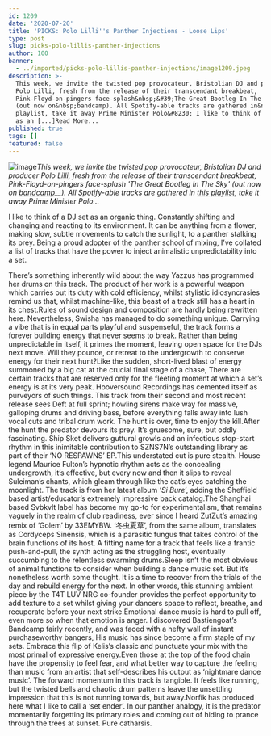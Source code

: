 ```yaml
---
id: 1209
date: '2020-07-20'
title: 'PICKS: Polo Lilli''s Panther Injections - Loose Lips'
type: post
slug: picks-polo-lillis-panther-injections
author: 100
banner:
  - ../imported/picks-polo-lillis-panther-injections/image1209.jpeg
description: >-
  This week, we invite the twisted pop provocateur, Bristolian DJ and producer
  Polo Lilli, fresh from the release of their transcendant breakbeat,
  Pink-Floyd-on-pingers face-splash&nbsp;&#39;The Great Bootleg In The Sky&#39;
  (out now on&nbsp;bandcamp). All Spotify-able tracks are gathered in&nbsp;this
  playlist, take it away Prime Minister Polo&#8230; I like to think of a DJ set
  as an [...]Read More...
published: true
tags: []
featured: false
---
```

![image](../../imported/picks-polo-lillis-panther-injections/image1209.jpeg)_This week, we invite the twisted pop provocateur, Bristolian DJ and producer Polo Lilli, fresh from the release of their transcendant breakbeat, Pink-Floyd-on-pingers face-splash 'The Great Bootleg In The Sky' (out now on [bandcamp](https://polo-lilli.bandcamp.com/track/the-great-bootleg-in-the-sky)__). All Spotify-able tracks are gathered in_ [_this playlist_](https://open.spotify.com/playlist/3tkgbZE4a7uPVmf6msm5zZ?si=emYXxG0YQG2IvfRMdqr_Ig)_, take it away Prime Minister Polo…_

I like to think of a DJ set as an organic thing. Constantly shifting and changing and reacting to its environment. It can be anything from a flower, making slow, subtle movements to catch the sunlight, to a panther stalking its prey. Being a proud adopter of the panther school of mixing, I’ve collated a list of tracks that have the power to inject animalistic unpredictability into a set.

There’s something inherently wild about the way Yazzus has programmed her drums on this track. The product of her work is a powerful weapon which carries out its duty with cold efficiency, whilst stylistic idiosyncrasies remind us that, whilst machine-like, this beast of a track still has a heart in its chest.Rules of sound design and composition are hardly being rewritten here. Nevertheless, Swisha has managed to do something unique. Carrying a vibe that is in equal parts playful and suspenseful, the track forms a forever building energy that never seems to break. Rather than being unpredictable in itself, it primes the moment, leaving open space for the DJs next move. Will they pounce, or retreat to the undergrowth to conserve energy for their next hunt?Like the sudden, short-lived blast of energy summoned by a big cat at the crucial final stage of a chase, There are certain tracks that are reserved only for the fleeting moment at which a set’s energy is at its very peak. Hooversound Recordings has cemented itself as purveyors of such things. This track from their second and most recent release sees Deft at full sprint; howling sirens make way for massive, galloping drums and driving bass, before everything falls away into lush vocal cuts and tribal drum work. The hunt is over, time to enjoy the kill.After the hunt the predator devours its prey. It’s gruesome, sure, but oddly fascinating. Ship Sket delivers guttural growls and an infectious stop-start rhythm in this inimitable contribution to SZNS7N’s outstanding library as part of their ‘NO RESPAWNS’ EP.This understated cut is pure stealth. House legend Maurice Fulton’s hypnotic rhythm acts as the concealing undergrowth, it’s effective, but every now and then it slips to reveal Suleiman’s chants, which gleam through like the cat’s eyes catching the moonlight. The track is from her latest album ‘_Si Bure_’, adding the Sheffield based artist/educator’s extremely impressive back catalog.The Shanghai based Svbkvlt label has become my go-to for experimentalism, that remains vaguely in the realm of club readiness, ever since I heard ZutZut’s amazing remix of ‘Golem’ by 33EMYBW. ‘冬⾍夏草’, from the same album, translates as Cordyceps Sinensis, which is a parasitic fungus that takes control of the brain functions of its host. A fitting name for a track that feels like a frantic push-and-pull, the synth acting as the struggling host, eventually succumbing to the relentless swarming drums.Sleep isn’t the most obvious of animal functions to consider when building a dance music set. But it’s nonetheless worth some thought. It is a time to recover from the trials of the day and rebuild energy for the next. In other words, this stunning ambient piece by the T4T LUV NRG co-founder provides the perfect opportunity to add texture to a set whilst giving your dancers space to reflect, breathe, and recuperate before your next strike.Emotional dance music is hard to pull off, even more so when that emotion is anger. I discovered Bastiengoat’s Bandcamp fairly recently, and was faced with a hefty wall of instant purchaseworthy bangers, His music has since become a firm staple of my sets. Embrace this flip of Kelis’s classic and punctuate your mix with the most primal of expressive energy.Even those at the top of the food chain have the propensity to feel fear, and what better way to capture the feeling than music from an artist that self-describes his output as ‘nightmare dance music’. The forward momentum in this track is tangible. It feels like running, but the twisted bells and chaotic drum patterns leave the unsettling impression that this is not running towards, but away.Norfik has produced here what I like to call a ‘set ender’. In our panther analogy, it is the predator momentarily forgetting its primary roles and coming out of hiding to prance through the trees at sunset. Pure catharsis.